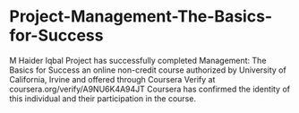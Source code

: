 # Project-Management-The-Basics-for-Success
M Haider Iqbal Project has successfully completed Management: The Basics for Success an online non-credit course authorized by University of California, Irvine and offered through Coursera 
Verify at coursera.org/verify/A9NU6K4A94JT
Coursera has confirmed the identity of this individual and their participation in the course.

